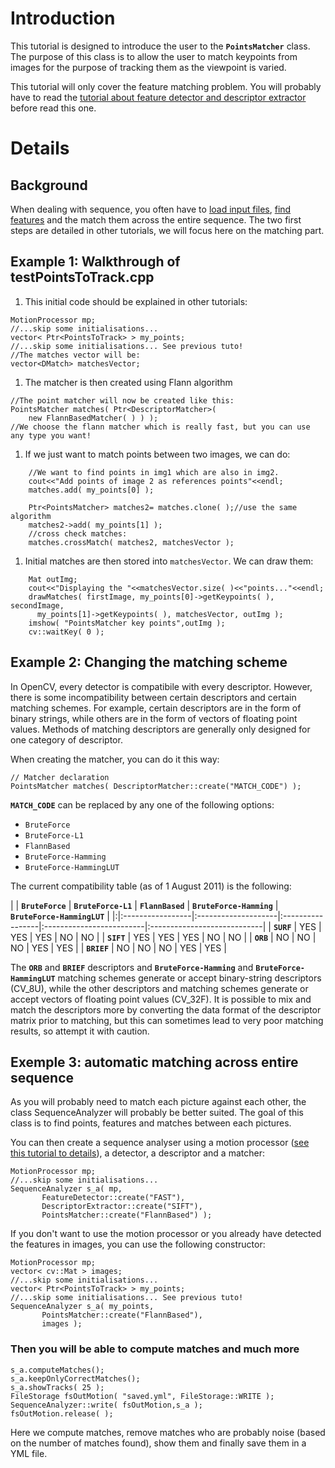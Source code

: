 # Introduction #

This tutorial is designed to introduce the user to the **`PointsMatcher`** class. The purpose of this class is to allow the user to match keypoints from images for the purpose of tracking them as the viewpoint is varied.

This tutorial will only cover the feature matching problem. You will probably have to read the [tutorial about feature detector and descriptor extractor](PointsToTrack_tut.md) before read this one.

# Details #

## Background ##

When dealing with sequence, you often have to [load input files](load_input.md), [find features](PointsToTrack_tut.md) and the match them across the entire sequence. The two first steps are detailed in other tutorials, we will focus here on the matching part.

## Example 1: Walkthrough of testPointsToTrack.cpp ##

  1. This initial code should be explained in other tutorials:
```
MotionProcessor mp;
//...skip some initialisations...
vector< Ptr<PointsToTrack> > my_points;
//...skip some initialisations... See previous tuto!
//The matches vector will be:
vector<DMatch> matchesVector;
```
  1. The matcher is then created using Flann algorithm
```
//The point matcher will now be created like this:
PointsMatcher matches( Ptr<DescriptorMatcher>(
    new FlannBasedMatcher( ) ) );
//We choose the flann matcher which is really fast, but you can use any type you want!
```
  1. If we just want to match points between two images, we can do:
```
    //We want to find points in img1 which are also in img2.
    cout<<"Add points of image 2 as references points"<<endl;
    matches.add( my_points[0] );

    Ptr<PointsMatcher> matches2= matches.clone( );//use the same algorithm
    matches2->add( my_points[1] );
    //cross check matches:
    matches.crossMatch( matches2, matchesVector );
```
  1. Initial matches are then stored into `matchesVector`. We can draw them:
```
    Mat outImg;
    cout<<"Displaying the "<<matchesVector.size( )<<"points..."<<endl;
    drawMatches( firstImage, my_points[0]->getKeypoints( ), secondImage,
      my_points[1]->getKeypoints( ), matchesVector, outImg );
    imshow( "PointsMatcher key points",outImg );
    cv::waitKey( 0 );
```

## Example 2: Changing the matching scheme ##
In OpenCV, every detector is compatibile with every descriptor. However, there is some incompatibility between certain descriptors and certain matching schemes. For example, certain descriptors are in the form of binary strings, while others are in the form of vectors of floating point values. Methods of matching descriptors are generally only designed for one category of descriptor.

When creating the matcher, you can do it this way:
```
// Matcher declaration
PointsMatcher matches( DescriptorMatcher::create("MATCH_CODE") );
```
**`MATCH_CODE`** can be replaced by any one of the following options:

  * `BruteForce`
  * `BruteForce-L1`
  * `FlannBased`
  * `BruteForce-Hamming`
  * `BruteForce-HammingLUT`

The current compatibility table (as of 1 August 2011) is the following:

| | **`BruteForce`** | **`BruteForce-L1`** | **`FlannBased`** | **`BruteForce-Hamming`** | **`BruteForce-HammingLUT`** |
|:|:-----------------|:--------------------|:-----------------|:-------------------------|:----------------------------|
| **`SURF`** | YES              | YES                 | YES              | NO                       | NO                          |
| **`SIFT`** | YES              | YES                 | YES              | NO                       | NO                          |
| **`ORB`** | NO               | NO                  | NO               | YES                      | YES                         |
| **`BRIEF`** | NO               | NO                  | NO               | YES                      | YES                         |

The **`ORB`** and **`BRIEF`** descriptors and **`BruteForce-Hamming`** and **`BruteForce-HammingLUT`** matching schemes generate or accept binary-string descriptors (CV\_8U), while the other descriptors and matching schemes generate or accept vectors of floating point values (CV\_32F). It is possible to mix and match the descriptors more by converting the data format of the descriptor matrix prior to matching, but this can sometimes lead to very poor matching results, so attempt it with caution.

## Exemple 3: automatic matching across entire sequence ##
As you will probably need to match each picture against each other, the class SequenceAnalyzer will probably be better suited. The goal of this class is to find points, features and matches between each pictures.

You can then create a sequence analyser using a motion processor ([see this tutorial to details](load_input.md)), a detector, a descriptor and a matcher:
```
MotionProcessor mp;
//...skip some initialisations...
SequenceAnalyzer s_a( mp,
       FeatureDetector::create("FAST"),
       DescriptorExtractor::create("SIFT"),
       PointsMatcher::create("FlannBased") );
```
If you don't want to use the motion processor or you already have detected the features in images, you can use the following constructor:
```
MotionProcessor mp;
vector< cv::Mat > images;
//...skip some initialisations...
vector< Ptr<PointsToTrack> > my_points;
//...skip some initialisations... See previous tuto!
SequenceAnalyzer s_a( my_points,
       PointsMatcher::create("FlannBased"),
       images );
```
### Then you will be able to compute matches and much more ###
```
s_a.computeMatches();
s_a.keepOnlyCorrectMatches();
s_a.showTracks( 25 );
FileStorage fsOutMotion( "saved.yml", FileStorage::WRITE );
SequenceAnalyzer::write( fsOutMotion,s_a );
fsOutMotion.release( );
```
Here we compute matches, remove matches who are probably noise (based on the number of matches found), show them and finally save them in a YML file.
